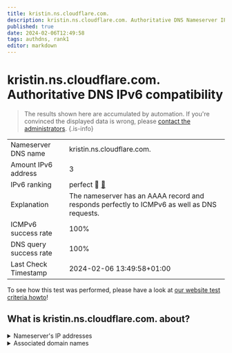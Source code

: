 ```yaml
---
title: kristin.ns.cloudflare.com.
description: kristin.ns.cloudflare.com. Authoritative DNS Nameserver IPv6 compatibility
published: true
date: 2024-02-06T12:49:58
tags: authdns, rank1
editor: markdown
---
```


# kristin.ns.cloudflare.com. Authoritative DNS IPv6 compatibility

> The results shown here are accumulated by automation. If you're convinced the displayed data is wrong, please [contact the administrators](/howto/chat). 
{.is-info}




|   |   |
| - | - |
| Nameserver DNS name | kristin.ns.cloudflare.com.
| Amount IPv6 address | 3
| IPv6 ranking | perfect :1st_place_medal: [🔗](/howto/ranking) |
| Explanation | The nameserver has an AAAA record and responds perfectly to ICMPv6 as well as DNS requests. |
| ICMPv6 success rate | 100%|
| DNS query success rate | 100% |
| Last Check Timestamp | 2024-02-06 13:49:58+01:00 |

To see how this test was performed, please have a look at [our website test criteria howto](/howto/testcriteria/authdns)!


## What is kristin.ns.cloudflare.com. about?




<details>
<summary>Nameserver's IP addresses</summary>

2803:f800:50::6ca2:c0b5

2a06:98c1:50::ac40:20b5

2606:4700:50::adf5:3ab5

</details>



<details>
<summary>Associated domain names</summary>

numpy.org

pandas.pydata.org

</details>

